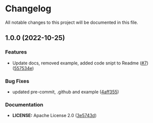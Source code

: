 # Changelog

All notable changes to this project will be documented in this file.

## 1.0.0 (2022-10-25)


### Features

* Update docs, removed example, added code snipt to Readme ([#7](https://github.com/Infostrux-Solutions/terraform-snowflake-storage-integration/issues/7)) ([557534e](https://github.com/Infostrux-Solutions/terraform-snowflake-storage-integration/commit/557534e7252567c73fe48ed86e8296094927d645))


### Bug Fixes

* updated pre-commit, .github and example ([4aff355](https://github.com/Infostrux-Solutions/terraform-snowflake-storage-integration/commit/4aff355a86ee8fafd2aa43064617324159943f65))


### Documentation

* **LICENSE:** Apache License 2.0 ([3e5743d](https://github.com/Infostrux-Solutions/terraform-snowflake-storage-integration/commit/3e5743dd6cb3c3d68a4cf47940c97dd783e69b25))
